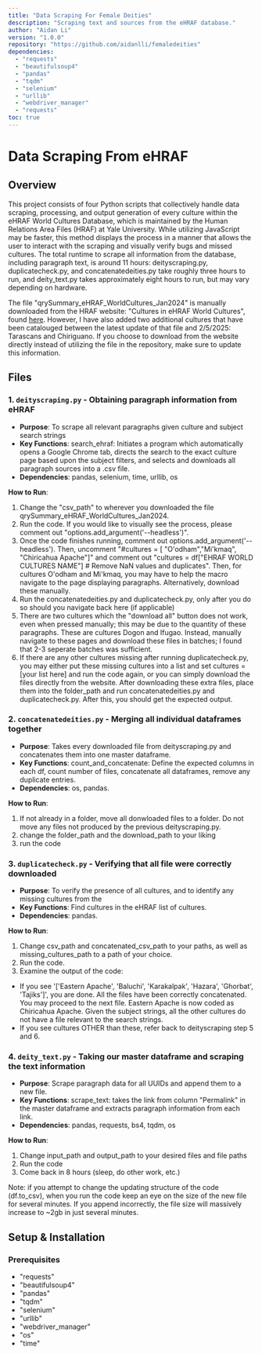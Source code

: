 ```yaml
---
title: "Data Scraping For Female Deities"
description: "Scraping text and sources from the eHRAF database."
author: "Aidan Li"
version: "1.0.0"
repository: "https://github.com/aidanlli/femaledeities"
dependencies:
  - "requests"
  - "beautifulsoup4"
  - "pandas"
  - "tqdm"
  - "selenium"
  - "urllib"
  - "webdriver_manager"
  - "requests"
toc: true
---
```

# Data Scraping From eHRAF

## Overview

This project consists of four Python scripts that collectively handle data scraping, processing, and output generation of every culture within the eHRAF
World Cultures Database, which is maintained by the Human Relations Area Files (HRAF) at Yale University. While utilizing JavaScript may be faster, this method displays the process in a manner that allows the user to interact with the scraping and visually verify bugs and missed cultures. The total runtime to scrape all information from the database, including paragraph text, is around 11 hours: deityscraping.py, duplicatecheck.py, and concatenatedeities.py take roughly three hours to run, and deity_text.py takes approximately eight hours to run, but may vary depending on hardware.

The file "qrySummary_eHRAF_WorldCultures_Jan2024" is manually downloaded from the HRAF website: "Cultures in eHRAF World Cultures", found [here](https://hraf.yale.edu/resources/reference/). However, I have also added two additional cultures that have been catalouged between the latest update of that file and 2/5/2025: Tarascans and Chiriguano. If you choose to download from the website directly instead of utilizing the file in the repository, make sure to update this information.
## Files

### 1. `deityscraping.py` - **Obtaining paragraph information from eHRAF**
- **Purpose**: To scrape all relevant paragraphs given culture and subject search strings
- **Key Functions**: search_ehraf: Initiates a program which automatically opens a Google Chrome tab, directs the search to the exact culture page based upon the subject filters, and selects and downloads all paragraph sources into a .csv file.
- **Dependencies**: pandas, selenium, time, urllib, os

**How to Run**: 

1. Change the "csv_path" to wherever you downloaded the file qrySummary_eHRAF_WorldCultures_Jan2024.
2. Run the code. If you would like to visually see the process, please comment out "options.add_argument('--headless')".
3. Once the code finishes running, comment out options.add_argument('--headless'). Then, uncomment "#cultures = [ "O'odham","Mi'kmaq", "Chiricahua Apache"]" and comment out "cultures = df["EHRAF WORLD CULTURES NAME"] # Remove NaN values and duplicates". Then, for cultures O'odham and Mi'kmaq, you may have to help the macro navigate to the page displaying paragraphs. Alternatively, download these manually.
4. Run the concatenatedeities.py and duplicatecheck.py, only after you do so should you navigate back here (if applicable)
5. There are two cultures which the "download all" button does not work, even when pressed manually; this may be due to the quantity of these paragraphs. These are cultures Dogon and Ifugao. Instead, manually navigate to these pages and download these files in batches; I found that 2-3 seperate batches was sufficient.
6. If there are any other cultures missing after running duplicatecheck.py, you may either put these missing cultures into a list and set cultures = [your list here] and run the code again, or you can simply download the files directly from the website. After downloading these extra files, place them into the folder_path and run concatenatedeities.py and duplicatecheck.py. After this, you should get the expected output.


### 2. `concatenatedeities.py` - **Merging all individual dataframes together**
- **Purpose**: Takes every downloaded file from deityscraping.py and concatenates them into one master dataframe.
- **Key Functions**: count_and_concatenate: Define the expected columns in each df, count number of files, concatenate all dataframes, remove any duplicate entries.
- **Dependencies**: os, pandas.

**How to Run**: 

1. If not already in a folder, move all donwloaded files to a folder. Do not move any files not produced by the previous deityscraping.py.
2. change the folder_path and the download_path to your liking
3. run the code

### 3. `duplicatecheck.py` - **Verifying that all file were correctly downloaded**
- **Purpose**: To verify the presence of all cultures, and to identify any missing cultures from the 
- **Key Functions**: Find cultures in the eHRAF list of cultures.
- **Dependencies**: pandas.

**How to Run**:

1. Change csv_path and concatenated_csv_path to your paths, as well as missing_cultures_path to a path of your choice.
2. Run the code.
3. Examine the output of the code:
- If you see '['Eastern Apache', 'Baluchi', 'Karakalpak', 'Hazara', 'Ghorbat', 'Tajiks']', you are done. All the files have been correctly concatenated. You may proceed to the next file. Eastern Apache is now coded as Chiricahua Apache. Given the subject strings, all the other cultures do not have a file relevant to the search strings.
- If you see cultures OTHER than these, refer back to deityscraping step 5 and 6.

### 4. `deity_text.py` - **Taking our master dataframe and scraping the text information**
- **Purpose**: Scrape paragraph data for all UUIDs and append them to a new file.
- **Key Functions**: scrape_text: takes the link from column "Permalink" in the master dataframe and extracts paragraph information from each link.
- **Dependencies**: pandas, requests, bs4, tqdm, os

**How to Run**: 
1. Change input_path and output_path to your desired files and file paths
2. Run the code
3. Come back in 8 hours (sleep, do other work, etc.)

Note: if you attempt to change the updating structure of the code (df.to_csv), when you run the code keep an eye on the size of the new file for several minutes. If you append incorrectly, the file size will massively increase to ~2gb in just several minutes.

## Setup & Installation

### Prerequisites
  - "requests"
  - "beautifulsoup4"
  - "pandas"
  - "tqdm"
  - "selenium"
  - "urllib"
  - "webdriver_manager"
  - "os"
  - "time"

